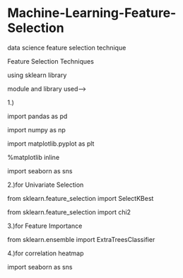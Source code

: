 # Machine-Learning-Feature-Selection
data science feature selection technique

Feature Selection Techniques

using sklearn library

module and library used-->

1.)

import pandas as pd 

import numpy as np  

import matplotlib.pyplot as plt 

%matplotlib inline

import seaborn as sns

2.)for Univariate Selection

from sklearn.feature_selection import SelectKBest

from sklearn.feature_selection import chi2

3.)for Feature Importance

from sklearn.ensemble import ExtraTreesClassifier

4.)for correlation heatmap

import seaborn as sns

